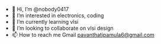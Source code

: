 - 👋 Hi, I’m @nobody0417
- 👀 I’m interested in electronics, coding
- 🌱 I’m currently learning vlsi
- 💞️ I’m looking to collaborate on vlsi design 
- 📫 How to reach me Gmail pavanthatipamula6@gmail.com 

<!---
nobody0417/nobody0417 is a ✨ special ✨ repository because its `README.md` (this file) appears on your GitHub profile.
You can click the Preview link to take a look at your changes.
--->
